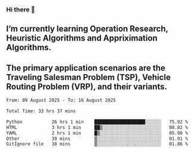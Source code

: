 ### Hi there 👋
## I’m currently learning Operation Research, Heuristic Algorithms and Appriximation Algorithms.
## The primary application scenarios are the Traveling Salesman Problem (TSP), Vehicle Routing Problem (VRP), and their variants.
<!--START_SECTION:waka-->

```txt
From: 09 August 2025 - To: 16 August 2025

Total Time: 33 hrs 37 mins

Python           26 hrs 1 min    ███████████████████░░░░░░   75.92 %
HTML             3 hrs 1 min     ██▒░░░░░░░░░░░░░░░░░░░░░░   08.82 %
YAML             2 hrs 1 min     █▒░░░░░░░░░░░░░░░░░░░░░░░   05.90 %
Other            39 mins         ▒░░░░░░░░░░░░░░░░░░░░░░░░   01.91 %
GitIgnore file   38 mins         ▒░░░░░░░░░░░░░░░░░░░░░░░░   01.86 %
```

<!--END_SECTION:waka-->
<!--
**Bookervsky/Bookervsky** is a ✨ _special_ ✨ repository because its `README.md` (this file) appears on your GitHub profile.

Here are some ideas to get you started:

- 🔭 I’m currently working on ...
- 🌱 I’m currently learning ...
- 👯 I’m looking to collaborate on ...
- 🤔 I’m looking for help with ...
- 💬 Ask me about ...
- 📫 How to reach me: ...
- 😄 Pronouns: ...
- ⚡ Fun fact: ...
-->

